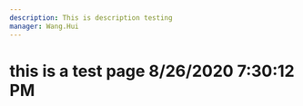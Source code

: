 ```yaml
---
description: This is description testing
manager: Wang.Hui
---
```

# this is a test page 8/26/2020 7:30:12 PM